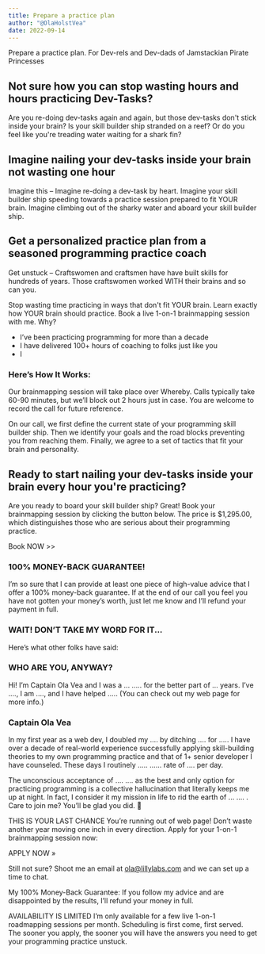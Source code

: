 ```yaml
---
title: Prepare a practice plan
author: "@OlaHolstVea"
date: 2022-09-14
---
```


Prepare a practice plan. For Dev-rels and Dev-dads of Jamstackian Pirate Princesses

## Not sure how you can stop wasting hours and hours practicing Dev-Tasks?

Are you re-doing dev-tasks again and again, but those dev-tasks don't stick inside your brain? Is your skill builder ship stranded on a reef? Or do you feel like you're treading water waiting for a shark fin?


## Imagine nailing your dev-tasks inside your brain not wasting one hour

Imagine this – Imagine re-doing a dev-task by heart. Imagine your skill builder ship speeding towards a practice session prepared to fit YOUR brain. Imagine climbing out of the sharky water and aboard your skill builder ship.



## Get a personalized practice plan from a seasoned programming practice coach

Get unstuck – Craftswomen and craftsmen have have built skills for hundreds of years. Those craftswomen worked WITH their brains and so can you.

Stop wasting time practicing in ways that don't fit YOUR brain. Learn exactly how YOUR brain should practice. Book a live 1-on-1 brainmapping session with me. Why?

* I’ve been practicing programming for more than a decade
* I have delivered 100+ hours of coaching to folks just like you
* I

### Here’s How It Works:
Our brainmapping session will take place over Whereby. Calls typically take 60-90 minutes, but we’ll block out 2 hours just in case. You are welcome to record the call for future reference.

On our call, we first define the current state of your programming skill builder ship. Then we identify your goals and the road blocks preventing you from reaching them. Finally, we agree to a set of tactics that fit your brain and personality.




## Ready to start nailing your dev-tasks inside your brain every hour you're practicing?
Are you ready to board your skill builder ship? Great! Book your brainmapping session by clicking the button below. The price is $1,295.00, which distinguishes those who are serious about their programming practice.

Book NOW >>

### 100% MONEY-BACK GUARANTEE!
I’m so sure that I can provide at least one piece of high-value advice that I offer a 100% money-back guarantee. If at the end of our call you feel you have not gotten your money’s worth, just let me know and I’ll refund your payment in full.

### WAIT! DON’T TAKE MY WORD FOR IT...
Here’s what other folks have said:




### WHO ARE YOU, ANYWAY?
Hi! I’m Captain Ola Vea and I was a ... ..... for the better part of ... years. I’ve ...., I am ...., and I have helped ..... (You can check out my web page for more info.)

### Captain Ola Vea

In my first year as a web dev, I doubled my .... by ditching .... for ..... I have over a decade of real-world experience successfully applying skill-building theories to my own programming practice and that of 1+ senior developer I have counseled. These days I routinely .....  ...... rate of .... per day.

The unconscious acceptance of .... .... as the best and only option for practicing programming is a collective hallucination that literally keeps me up at night. In fact, I consider it my mission in life to rid the earth of ... .... . Care to join me? You’ll be glad you did. 🙂

THIS IS YOUR LAST CHANCE
You’re running out of web page! Don’t waste another year moving one inch in every direction. Apply for your 1-on-1 brainmapping session now:

APPLY NOW »

Still not sure? Shoot me an email at ola@lillylabs.com and we can set up a time to chat.

My 100% Money-Back Guarantee: If you follow my advice and are disappointed by the results, I’ll refund your money in full.

AVAILABILITY IS LIMITED
I’m only available for a few live 1-on-1 roadmapping sessions per month. Scheduling is first come, first served. The sooner you apply, the sooner you will have the answers you need to get your programming practice unstuck.


